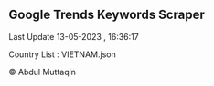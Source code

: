 

## Google Trends Keywords Scraper 
 
Last Update 13-05-2023 , 16:36:17

Country List :
VIETNAM.json



© Abdul Muttaqin 
